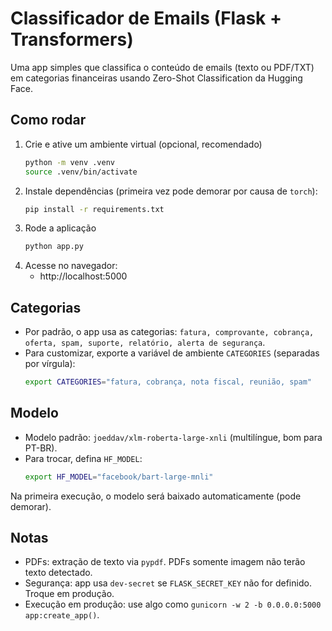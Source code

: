 # Classificador de Emails (Flask + Transformers)

Uma app simples que classifica o conteúdo de emails (texto ou PDF/TXT) em categorias financeiras usando Zero-Shot Classification da Hugging Face.

## Como rodar

1. Crie e ative um ambiente virtual (opcional, recomendado)
   ```bash
   python -m venv .venv
   source .venv/bin/activate
   ```
2. Instale dependências (primeira vez pode demorar por causa de `torch`):
   ```bash
   pip install -r requirements.txt
   ```
3. Rode a aplicação
   ```bash
   python app.py
   ```
4. Acesse no navegador:
   - http://localhost:5000

## Categorias

- Por padrão, o app usa as categorias:
  `fatura, comprovante, cobrança, oferta, spam, suporte, relatório, alerta de segurança`.
- Para customizar, exporte a variável de ambiente `CATEGORIES` (separadas por vírgula):
  ```bash
  export CATEGORIES="fatura, cobrança, nota fiscal, reunião, spam"
  ```

## Modelo

- Modelo padrão: `joeddav/xlm-roberta-large-xnli` (multilíngue, bom para PT-BR).
- Para trocar, defina `HF_MODEL`:
  ```bash
  export HF_MODEL="facebook/bart-large-mnli"
  ```

Na primeira execução, o modelo será baixado automaticamente (pode demorar).

## Notas

- PDFs: extração de texto via `pypdf`. PDFs somente imagem não terão texto detectado.
- Segurança: app usa `dev-secret` se `FLASK_SECRET_KEY` não for definido. Troque em produção.
- Execução em produção: use algo como `gunicorn -w 2 -b 0.0.0.0:5000 app:create_app()`.
